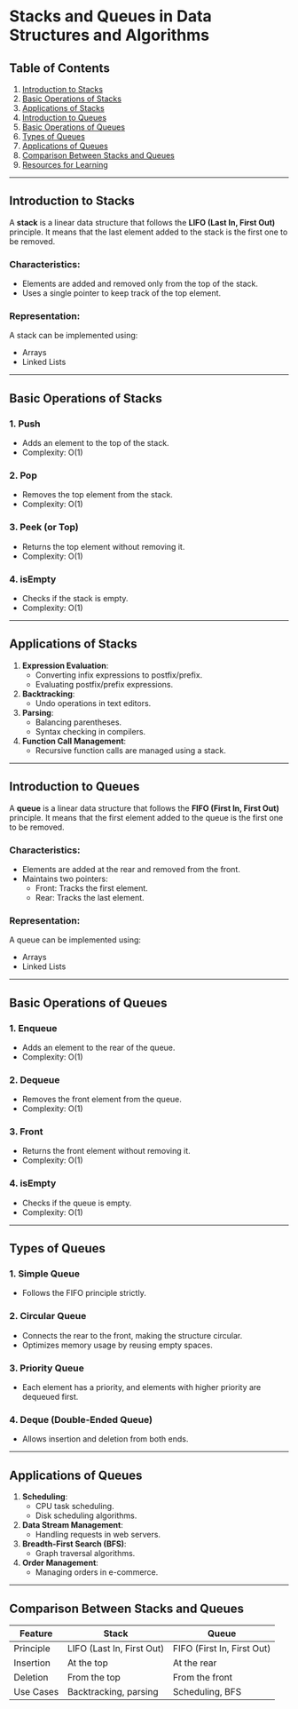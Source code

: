 # Stacks and Queues in Data Structures and Algorithms

## Table of Contents
1. [Introduction to Stacks](#introduction-to-stacks)
2. [Basic Operations of Stacks](#basic-operations-of-stacks)
3. [Applications of Stacks](#applications-of-stacks)
4. [Introduction to Queues](#introduction-to-queues)
5. [Basic Operations of Queues](#basic-operations-of-queues)
6. [Types of Queues](#types-of-queues)
7. [Applications of Queues](#applications-of-queues)
8. [Comparison Between Stacks and Queues](#comparison-between-stacks-and-queues)
9. [Resources for Learning](#resources-for-learning)

---

## Introduction to Stacks
A **stack** is a linear data structure that follows the **LIFO (Last In, First Out)** principle. It means that the last element added to the stack is the first one to be removed.

### Characteristics:
- Elements are added and removed only from the top of the stack.
- Uses a single pointer to keep track of the top element.

### Representation:
A stack can be implemented using:
- Arrays
- Linked Lists

---

## Basic Operations of Stacks

### 1. Push
- Adds an element to the top of the stack.
- Complexity: O(1)

### 2. Pop
- Removes the top element from the stack.
- Complexity: O(1)

### 3. Peek (or Top)
- Returns the top element without removing it.
- Complexity: O(1)

### 4. isEmpty
- Checks if the stack is empty.
- Complexity: O(1)

---

## Applications of Stacks
1. **Expression Evaluation**:
    - Converting infix expressions to postfix/prefix.
    - Evaluating postfix/prefix expressions.
2. **Backtracking**:
    - Undo operations in text editors.
3. **Parsing**:
    - Balancing parentheses.
    - Syntax checking in compilers.
4. **Function Call Management**:
    - Recursive function calls are managed using a stack.

---

## Introduction to Queues
A **queue** is a linear data structure that follows the **FIFO (First In, First Out)** principle. It means that the first element added to the queue is the first one to be removed.

### Characteristics:
- Elements are added at the rear and removed from the front.
- Maintains two pointers:
    - Front: Tracks the first element.
    - Rear: Tracks the last element.

### Representation:
A queue can be implemented using:
- Arrays
- Linked Lists

---

## Basic Operations of Queues

### 1. Enqueue
- Adds an element to the rear of the queue.
- Complexity: O(1)

### 2. Dequeue
- Removes the front element from the queue.
- Complexity: O(1)

### 3. Front
- Returns the front element without removing it.
- Complexity: O(1)

### 4. isEmpty
- Checks if the queue is empty.
- Complexity: O(1)

---

## Types of Queues

### 1. Simple Queue
- Follows the FIFO principle strictly.

### 2. Circular Queue
- Connects the rear to the front, making the structure circular.
- Optimizes memory usage by reusing empty spaces.

### 3. Priority Queue
- Each element has a priority, and elements with higher priority are dequeued first.

### 4. Deque (Double-Ended Queue)
- Allows insertion and deletion from both ends.

---

## Applications of Queues
1. **Scheduling**:
    - CPU task scheduling.
    - Disk scheduling algorithms.
2. **Data Stream Management**:
    - Handling requests in web servers.
3. **Breadth-First Search (BFS)**:
    - Graph traversal algorithms.
4. **Order Management**:
    - Managing orders in e-commerce.

---

## Comparison Between Stacks and Queues

| Feature        | Stack                     | Queue                     |
|----------------|---------------------------|---------------------------|
| Principle      | LIFO (Last In, First Out) | FIFO (First In, First Out) |
| Insertion      | At the top                | At the rear               |
| Deletion       | From the top              | From the front            |
| Use Cases      | Backtracking, parsing     | Scheduling, BFS           |
